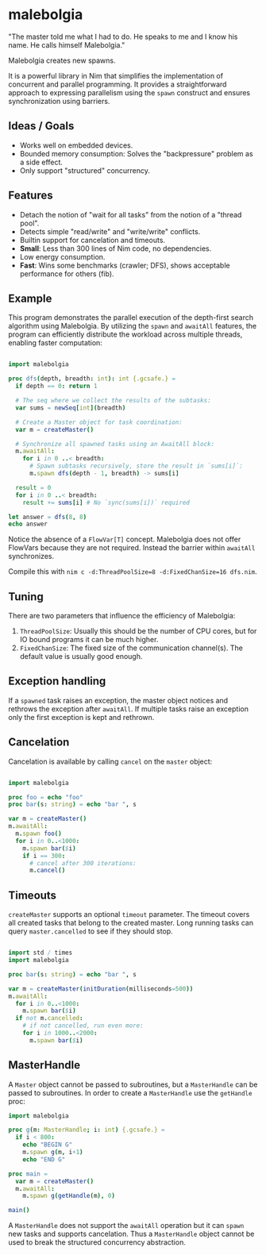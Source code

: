 # malebolgia

   "The master told me what I had to do. He speaks to me and I know his name.
   He calls himself Malebolgia."

Malebolgia creates new spawns.

It is a powerful library in Nim that simplifies the implementation of
concurrent and parallel programming. It provides a straightforward approach to
expressing parallelism using the `spawn` construct and ensures synchronization
using barriers.


## Ideas / Goals

- Works well on embedded devices.
- Bounded memory consumption: Solves the "backpressure" problem as a side effect.
- Only support "structured" concurrency.

## Features

- Detach the notion of "wait for all tasks" from the notion of a "thread pool".
- Detects simple "read/write" and "write/write" conflicts.
- Builtin support for cancelation and timeouts.
- **Small**: Less than 300 lines of Nim code, no dependencies.
- Low energy consumption.
- **Fast**: Wins some benchmarks (crawler; DFS), shows acceptable performance for others (fib).


## Example

This program demonstrates the parallel execution of the depth-first search algorithm
using Malebolgia. By utilizing the `spawn` and `awaitAll` features, the program can
efficiently distribute the workload across multiple threads, enabling faster computation:


```nim

import malebolgia

proc dfs(depth, breadth: int): int {.gcsafe.} =
  if depth == 0: return 1

  # The seq where we collect the results of the subtasks:
  var sums = newSeq[int](breadth)

  # Create a Master object for task coordination:
  var m = createMaster()

  # Synchronize all spawned tasks using an AwaitAll block:
  m.awaitAll:
    for i in 0 ..< breadth:
      # Spawn subtasks recursively, store the result in `sums[i]`:
      m.spawn dfs(depth - 1, breadth) -> sums[i]

  result = 0
  for i in 0 ..< breadth:
    result += sums[i] # No `sync(sums[i])` required

let answer = dfs(8, 8)
echo answer

```

Notice the absence of a `FlowVar[T]` concept. Malebolgia does not offer
FlowVars because they are not required. Instead the barrier within `awaitAll`
synchronizes.

Compile this with `nim c -d:ThreadPoolSize=8 -d:FixedChanSize=16 dfs.nim`.


## Tuning

There are two parameters that influence the efficiency of Malebolgia:

1. `ThreadPoolSize`: Usually this should be the number of CPU cores, but for IO bound programs it can be much higher.
2. `FixedChanSize`: The fixed size of the communication channel(s). The default value is usually good enough.


## Exception handling

If a `spawned` task raises an exception, the master object notices and rethrows the exception after
`awaitAll`. If multiple tasks raise an exception only the first exception is kept and rethrown.


## Cancelation

Cancelation is available by calling `cancel` on the `master` object:

```nim

import malebolgia

proc foo = echo "foo"
proc bar(s: string) = echo "bar ", s

var m = createMaster()
m.awaitAll:
  m.spawn foo()
  for i in 0..<1000:
    m.spawn bar($i)
    if i == 300:
      # cancel after 300 iterations:
      m.cancel()

```


## Timeouts

`createMaster` supports an optional `timeout` parameter. The timeout covers
all created tasks that belong to the created master. Long running tasks
can query `master.cancelled` to see if they should stop.

```nim

import std / times
import malebolgia

proc bar(s: string) = echo "bar ", s

var m = createMaster(initDuration(milliseconds=500))
m.awaitAll:
  for i in 0..<1000:
    m.spawn bar($i)
  if not m.cancelled:
    # if not cancelled, run even more:
    for i in 1000..<2000:
      m.spawn bar($i)

```

## MasterHandle

A `Master` object cannot be passed to subroutines, but
a `MasterHandle` can be passed to subroutines. In order to create a `MasterHandle` 
use the `getHandle` proc:

```nim
import malebolgia

proc g(m: MasterHandle; i: int) {.gcsafe.} =
  if i < 800:
    echo "BEGIN G"
    m.spawn g(m, i+1)
    echo "END G"

proc main =
  var m = createMaster()
  m.awaitAll:
    m.spawn g(getHandle(m), 0)

main()

```

A `MasterHandle` does not support the `awaitAll` operation but it can `spawn`
new tasks and supports cancelation. Thus a `MasterHandle` object cannot be used
to break the structured concurrency abstraction.
